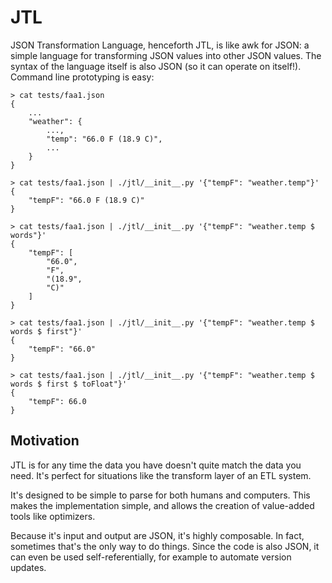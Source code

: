# JTL
JSON Transformation Language, henceforth JTL, is like awk for JSON: a simple language for
transforming JSON values into other JSON values. The syntax of the language itself is also JSON
(so it can operate on itself!). Command line prototyping is easy:

    > cat tests/faa1.json
    {
        ...
        "weather": {
            ...,
            "temp": "66.0 F (18.9 C)",
            ...
        }
    }

    > cat tests/faa1.json | ./jtl/__init__.py '{"tempF": "weather.temp"}'
    {
        "tempF": "66.0 F (18.9 C)"
    }

    > cat tests/faa1.json | ./jtl/__init__.py '{"tempF": "weather.temp $ words"}'
    {
        "tempF": [
            "66.0",
            "F",
            "(18.9",
            "C)"
        ]
    }

    > cat tests/faa1.json | ./jtl/__init__.py '{"tempF": "weather.temp $ words $ first"}'
    {
        "tempF": "66.0"
    }

    > cat tests/faa1.json | ./jtl/__init__.py '{"tempF": "weather.temp $ words $ first $ toFloat"}'
    {
        "tempF": 66.0
    }

## Motivation
JTL is for any time the data you have doesn't quite match the data you need. It's perfect for situations
like the transform layer of an ETL system.

It's designed to be simple to parse for both humans and computers. This makes the implementation simple,
and allows the creation of value-added tools like optimizers.

Because it's input and output are JSON, it's highly composable. In fact, sometimes that's the only
way to do things. Since the code is also JSON, it can even be used self-referentially, for example to
automate version updates.
